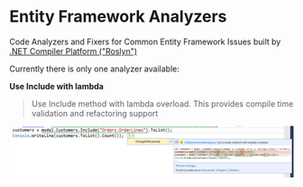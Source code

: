 # Entity Framework Analyzers

Code Analyzers and Fixers for Common Entity Framework Issues built by [.NET Compiler Platform ("Roslyn")](https://github.com/dotnet/roslyn)

Currently there is only one analyzer available: 

**Use Include with lambda**
> Use Include method with lambda overload. This provides compile time validation and refactoring support

![Use Include with lambda](Docs/IncludeWithLambda.PNG)
